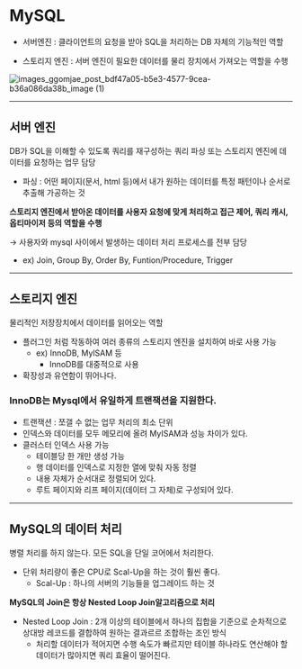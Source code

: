# MySQL

- 서버엔진 : 클라이언트의 요청을 받아 SQL을 처리하는 DB 자체의 기능적인 역할

- 스토리지 엔진 : 서버 엔진이 필요한 데이터를 물리 장치에서 가져오는 역할을 수행

![images_ggomjae_post_bdf47a05-b5e3-4577-9cea-b36a086da38b_image (1)](https://user-images.githubusercontent.com/103401813/179400754-50b5a2a0-34b2-4d6f-9070-a36c2e837531.png)

------

## 서버 엔진

DB가 SQL을 이해할 수 있도록 쿼리를 재구성하는 쿼리 파싱 또는 스토리지 엔진에 데이터를 요청하는 업무 담당

- 파싱 : 어떤 페이지(문서, html 등)에서 내가 원하는 데이터를 특정 패턴이나 순서로 추출해 가공하는 것

**스토리지 엔진에서 받아온 데이터를 사용자 요청에 맞게 처리하고 접근 제어, 쿼리 캐시, 옵티마이저 등의 역할을 수행**

→ 사용자와 mysql 사이에서 발생하는 데이터 처리 프로세스를 전부 담당

- ex) Join, Group By, Order By, Funtion/Procedure, Trigger

------

## 스토리지 엔진

물리적인 저장장치에서 데이터를 읽어오는 역할

- 플러그인 처럼 작동하여 여러 종류의 스토리지 엔진을 설치하여 바로 사용 가능
  - ex) InnoDB, MylSAM 등
    - InnoDB를 대중적으로 사용
- 확장성과 유연함이 뛰어나다.

### InnoDB는 Mysql에서 유일하게 트랜잭션을 지원한다.

- 트랜잭션 : 쪼갤 수 없는 업무 처리의 최소 단위
- 인덱스와 데이터를 모두 메모리에 올려 MyISAM과 성능 차이가 있다.
- 클러스터 인덱스 사용 가능
  - 테이블당 한 개만 생성 가능
  - 행 데이터를 인덱스로 지정한 열에 맞춰 자동 정렬
  - 내용 자체가 순서대로 정렬되어 있다.
  - 루트 페이지와 리프 페이지(데이터 그 자체)로 구성되어 있다.

------

## MySQL의 데이터 처리

병렬 처리를 하지 않는다. 모든 SQL을 단일 코어에서 처리한다.

- 단위 처리량이 좋은 CPU로 Scal-Up을 하는 것이 훨씬 좋다.
  - Scal-Up : 하나의 서버의 기능들을 업그레이드 하는 것

**MySQL의 Join은 항상 Nested Loop Join알고리즘으로 처리**

- Nested Loop Join : 2개 이상의 테이블에서 하나의 집합을 기준으로 순차적으로 상대방 레코드를 결합하여 원하는 결과르르 조합하는 조인 방식
  - 처리할 데이터가 적어지면 수행 속도가 빠르지만 테이블 하나라도 연산해야 할 데이터가 많아지면 쿼리 효율이 떨어진다.
